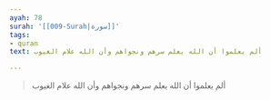 ```yaml
---
ayah: 78
surah: '[[009-Surah|سورة]]'
tags:
- quran
text: ألم يعلموا أن الله يعلم سرهم ونجواهم وأن الله علام الغيوب

---
```

> ألم يعلموا أن الله يعلم سرهم ونجواهم وأن الله علام الغيوب
